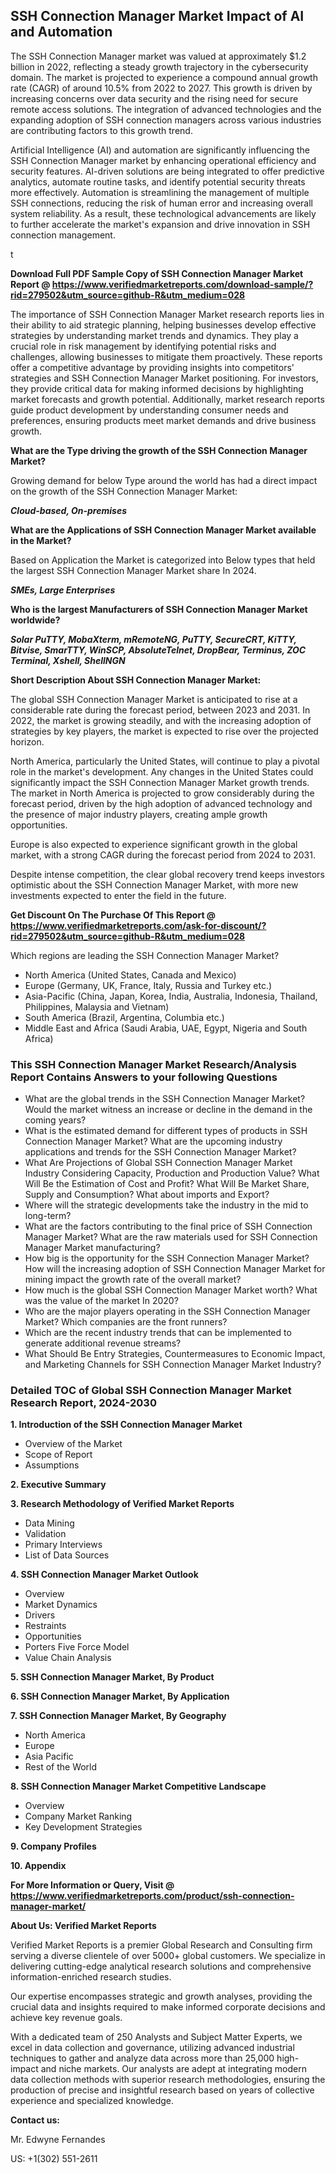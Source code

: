 <h2>SSH Connection Manager Market Impact of AI and Automation</h2><p>The SSH Connection Manager market was valued at approximately $1.2 billion in 2022, reflecting a steady growth trajectory in the cybersecurity domain. The market is projected to experience a compound annual growth rate (CAGR) of around 10.5% from 2022 to 2027. This growth is driven by increasing concerns over data security and the rising need for secure remote access solutions. The integration of advanced technologies and the expanding adoption of SSH connection managers across various industries are contributing factors to this growth trend.</p><p>Artificial Intelligence (AI) and automation are significantly influencing the SSH Connection Manager market by enhancing operational efficiency and security features. AI-driven solutions are being integrated to offer predictive analytics, automate routine tasks, and identify potential security threats more effectively. Automation is streamlining the management of multiple SSH connections, reducing the risk of human error and increasing overall system reliability. As a result, these technological advancements are likely to further accelerate the market's expansion and drive innovation in SSH connection management.</p>t</p><p id="" class=""><strong>Download Full PDF Sample Copy of SSH Connection Manager Market Report @ <a href="https://www.verifiedmarketreports.com/download-sample/?rid=279502&utm_source=github-R&utm_medium=028" target="_blank">https://www.verifiedmarketreports.com/download-sample/?rid=279502&utm_source=github-R&utm_medium=028</a></strong></p><p>The importance of&nbsp;SSH Connection Manager Market research reports lies in their ability to aid strategic planning, helping businesses develop effective strategies by understanding market trends and dynamics. They play a crucial role in risk management by identifying potential risks and challenges, allowing businesses to mitigate them proactively. These reports offer a competitive advantage by providing insights into competitors' strategies and SSH Connection Manager Market positioning. For investors, they provide critical data for making informed decisions by highlighting market forecasts and growth potential. Additionally, market research reports guide product development by understanding consumer needs and preferences, ensuring products meet market demands and drive business growth.</p><p><strong>What are the&nbsp;Type driving the growth of the SSH Connection Manager Market?</strong></p><p id="" class="">Growing demand for below Type around the world has had a direct impact on the growth of the SSH Connection Manager Market:</p><em><strong>Cloud-based, On-premises</strong></em></p><strong>What are the&nbsp;Applications&nbsp;of SSH Connection Manager Market available in the Market?</strong></p><p id="" class="">Based on Application the Market is categorized into Below types that held the largest SSH Connection Manager Market share In 2024.</p><em><strong>SMEs, Large Enterprises</strong></em></p><strong>Who is the largest Manufacturers of SSH Connection Manager Market worldwide?</strong></p><p><em><strong>Solar PuTTY, MobaXterm, mRemoteNG, PuTTY, SecureCRT, KiTTY, Bitvise, SmarTTY, WinSCP, AbsoluteTelnet, DropBear, Terminus, ZOC Terminal, Xshell, ShellNGN</strong></em></p><p id="" class=""><strong>Short Description About SSH Connection Manager Market:</strong></p><p>The global SSH Connection Manager Market is anticipated to rise at a considerable rate during the forecast period, between 2023 and 2031. In 2022, the market is growing steadily, and with the increasing adoption of strategies by key players, the market is expected to rise over the projected horizon.</p><p>North America, particularly the United States, will continue to play a pivotal role in the market's development. Any changes in the United States could significantly impact the SSH Connection Manager Market growth trends. The market in North America is projected to grow considerably during the forecast period, driven by the high adoption of advanced technology and the presence of major industry players, creating ample growth opportunities.</p><p>Europe is also expected to experience significant growth in the global market, with a strong CAGR during the forecast period from 2024 to 2031.</p><p>Despite intense competition, the clear global recovery trend keeps investors optimistic about the SSH Connection Manager Market, with more new investments expected to enter the field in the future.</p><p id="" class=""><strong>Get Discount On The Purchase Of This Report @ <a href="https://www.verifiedmarketreports.com/ask-for-discount/?rid=279502&utm_source=github-R&utm_medium=028" target="_blank">https://www.verifiedmarketreports.com/ask-for-discount/?rid=279502&utm_source=github-R&utm_medium=028</a></strong></p>Which regions are leading the SSH Connection Manager Market?</p><ul><li>North America (United States, Canada and Mexico)</li><li>Europe (Germany, UK, France, Italy, Russia and Turkey etc.)</li><li>Asia-Pacific (China, Japan, Korea, India, Australia, Indonesia, Thailand, Philippines, Malaysia and Vietnam)</li><li>South America (Brazil, Argentina, Columbia etc.)</li><li>Middle East and Africa (Saudi Arabia, UAE, Egypt, Nigeria and South Africa)</li></ul><h3 id="" class="">This SSH Connection Manager Market Research/Analysis Report Contains Answers to your following Questions</h3><ul><li>What are the global trends in the SSH Connection Manager Market? Would the market witness an increase or decline in the demand in the coming years?</li><li>What is the estimated demand for different types of products in SSH Connection Manager Market? What are the upcoming industry applications and trends for the SSH Connection Manager Market?</li><li>What Are Projections of Global SSH Connection Manager Market Industry Considering Capacity, Production and Production Value? What Will Be the Estimation of Cost and Profit? What Will Be Market Share, Supply and Consumption? What about imports and Export?</li><li>Where will the strategic developments take the industry in the mid to long-term?</li><li>What are the factors contributing to the final price of SSH Connection Manager Market? What are the raw materials used for SSH Connection Manager Market manufacturing?</li><li>How big is the opportunity for the SSH Connection Manager Market? How will the increasing adoption of SSH Connection Manager Market for mining impact the growth rate of the overall market?</li><li>How much is the global SSH Connection Manager Market worth? What was the value of the market In 2020?</li><li>Who are the major players operating in the SSH Connection Manager Market? Which companies are the front runners?</li><li>Which are the recent industry trends that can be implemented to generate additional revenue streams?</li><li>What Should Be Entry Strategies, Countermeasures to Economic Impact, and Marketing Channels for SSH Connection Manager Market Industry?</li></ul><h3 id="" class="">Detailed TOC of Global SSH Connection Manager Market Research Report, 2024-2030</h3><p id="" class=""><strong>1. Introduction of the SSH Connection Manager Market</strong></p><ul><li>Overview of the Market</li><li>Scope of Report</li><li>Assumptions</li></ul><p id="" class=""><strong>2. Executive Summary</strong></p><p id="" class=""><strong>3. Research Methodology of Verified Market Reports</strong></p><ul><li>Data Mining</li><li>Validation</li><li>Primary Interviews</li><li>List of Data Sources</li></ul><p id="" class=""><strong>4. SSH Connection Manager Market Outlook</strong></p><ul><li>Overview</li><li>Market Dynamics</li><li>Drivers</li><li>Restraints</li><li>Opportunities</li><li>Porters Five Force Model</li><li>Value Chain Analysis</li></ul><p id="" class=""><strong>5. SSH Connection Manager Market, By Product</strong></p><p id="" class=""><strong>6. SSH Connection Manager Market, By Application</strong></p><p id="" class=""><strong>7. SSH Connection Manager Market, By Geography</strong></p><ul><li>North America</li><li>Europe</li><li>Asia Pacific</li><li>Rest of the World</li></ul><p id="" class=""><strong>8. SSH Connection Manager Market Competitive Landscape</strong></p><ul><li>Overview</li><li>Company Market Ranking</li><li>Key Development Strategies</li></ul><p id="" class=""><strong>9. Company Profiles</strong></p><p id="" class=""><strong>10. Appendix</strong></p><p id="" class=""><strong>For More Information or Query, Visit @ <a href="https://www.verifiedmarketreports.com/product/ssh-connection-manager-market/" target="_blank">https://www.verifiedmarketreports.com/product/ssh-connection-manager-market/</a></strong></p><p id="" class=""><strong>About Us: Verified Market Reports</strong></p><p id="" class="">Verified Market Reports is a premier Global Research and Consulting firm serving a diverse clientele of over 5000+ global customers. We specialize in delivering cutting-edge analytical research solutions and comprehensive information-enriched research studies.</p><p id="" class="">Our expertise encompasses strategic and growth analyses, providing the crucial data and insights required to make informed corporate decisions and achieve key revenue goals.</p><p id="" class="">With a dedicated team of 250 Analysts and Subject Matter Experts, we excel in data collection and governance, utilizing advanced industrial techniques to gather and analyze data across more than 25,000 high-impact and niche markets. Our analysts are adept at integrating modern data collection methods with superior research methodologies, ensuring the production of precise and insightful research based on years of collective experience and specialized knowledge.</p><p id="" class=""><strong>Contact us:</strong></p><p id="" class="">Mr. Edwyne Fernandes</p><p id="" class="">US: +1(302) 551-2611</p>